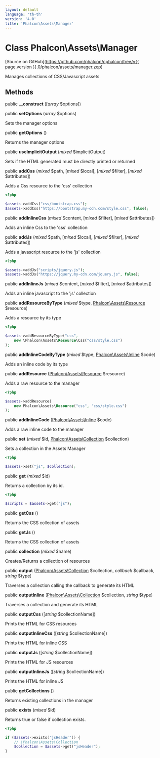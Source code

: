 ```yaml
---
layout: default
language: 'th-th'
version: '4.0'
title: 'Phalcon\Assets\Manager'
---
```


# Class **Phalcon\Assets\Manager**

[Source on GitHub](https://github.com/phalcon/cphalcon/tree/v{{ page.version }}.0/phalcon/assets/manager.zep)

Manages collections of CSS/Javascript assets

## Methods

public **__construct** ([*array* $options])

public **setOptions** (*array* $options)

Sets the manager options

public **getOptions** ()

Returns the manager options

public **useImplicitOutput** (*mixed* $implicitOutput)

Sets if the HTML generated must be directly printed or returned

public **addCss** (*mixed* $path, [*mixed* $local], [*mixed* $filter], [*mixed* $attributes])

Adds a Css resource to the 'css' collection

```php
<?php

$assets->addCss("css/bootstrap.css");
$assets->addCss("https://bootstrap.my-cdn.com/style.css", false);

```

public **addInlineCss** (*mixed* $content, [*mixed* $filter], [*mixed* $attributes])

Adds an inline Css to the 'css' collection

public **addJs** (*mixed* $path, [*mixed* $local], [*mixed* $filter], [*mixed* $attributes])

Adds a javascript resource to the 'js' collection

```php
<?php

$assets->addJs("scripts/jquery.js");
$assets->addJs("https://jquery.my-cdn.com/jquery.js", false);

```

public **addInlineJs** (*mixed* $content, [*mixed* $filter], [*mixed* $attributes])

Adds an inline javascript to the 'js' collection

public **addResourceByType** (*mixed* $type, [Phalcon\Assets\Resource](Phalcon_Assets_Resource) $resource)

Adds a resource by its type

```php
<?php

$assets->addResourceByType("css",
    new \Phalcon\Assets\Resource\Css("css/style.css")
);

```

public **addInlineCodeByType** (*mixed* $type, [Phalcon\Assets\Inline](Phalcon_Assets_Inline) $code)

Adds an inline code by its type

public **addResource** ([Phalcon\Assets\Resource](Phalcon_Assets_Resource) $resource)

Adds a raw resource to the manager

```php
<?php

$assets->addResource(
    new Phalcon\Assets\Resource("css", "css/style.css")
);

```

public **addInlineCode** ([Phalcon\Assets\Inline](Phalcon_Assets_Inline) $code)

Adds a raw inline code to the manager

public **set** (*mixed* $id, [Phalcon\Assets\Collection](Phalcon_Assets_Collection) $collection)

Sets a collection in the Assets Manager

```php
<?php

$assets->set("js", $collection);

```

public **get** (*mixed* $id)

Returns a collection by its id.

```php
<?php

$scripts = $assets->get("js");

```

public **getCss** ()

Returns the CSS collection of assets

public **getJs** ()

Returns the CSS collection of assets

public **collection** (*mixed* $name)

Creates/Returns a collection of resources

public **output** ([Phalcon\Assets\Collection](Phalcon_Assets_Collection) $collection, *callback* $callback, *string* $type)

Traverses a collection calling the callback to generate its HTML

public **outputInline** ([Phalcon\Assets\Collection](Phalcon_Assets_Collection) $collection, *string* $type)

Traverses a collection and generate its HTML

public **outputCss** ([*string* $collectionName])

Prints the HTML for CSS resources

public **outputInlineCss** ([*string* $collectionName])

Prints the HTML for inline CSS

public **outputJs** ([*string* $collectionName])

Prints the HTML for JS resources

public **outputInlineJs** ([*string* $collectionName])

Prints the HTML for inline JS

public **getCollections** ()

Returns existing collections in the manager

public **exists** (*mixed* $id)

Returns true or false if collection exists.

```php
<?php

if ($assets->exists("jsHeader")) {
    // \Phalcon\Assets\Collection
    $collection = $assets->get("jsHeader");
}

```
